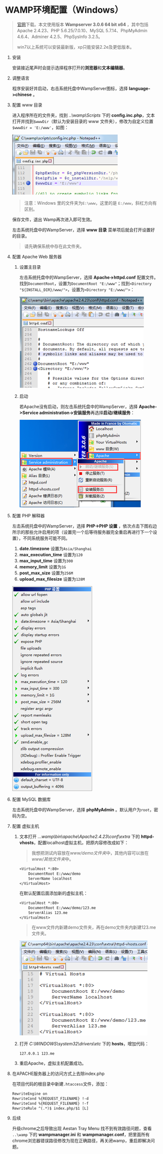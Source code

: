 # WAMP环境配置（Windows）

>[官网](http://www.wampserver.com)下载。本文使用版本 **Wampserver 3.0.6 64 bit x64** ，其中包括Apache 2.4.23、PHP 5.6.25/7.0.10、MySQL 5.7.14、PhpMyAdmin 4.6.4、Adminer 4.2.5、PhpSysInfo 3.2.5。
>
>win7以上系统可以安装最新版，xp只能安装2.2e及更低版本。
	
1. 安装

	安装接近尾声时会提示选择程序打开的**浏览器**和**文本编辑器**。
2. 调整语言

	程序安装好并启动，右击系统托盘中WampServer图标，选择 **language->chinese** 。
3. 配置 www 目录

	进入程序所在的文件夹，找到 *..\wamp\Scripts* 下的 **config.inc.php**，文本打开并找到`$wwwDir`（默认为安装目录的 www 文件夹），修改为自定义位置`$wwwDir = 'E:/www'`，如图：

	![WAMP图](./images/1.png)
	
	>注意：Windows 里的文件夹为`E:\www`，这里的是 `E:/www`，斜杠方向有区别。
	
	保存文件，退出 Wamp再次进入即可生效。
	
	左击系统托盘中的WampServer，选择 **www 目录** 菜单项后就会打开设置好的目录。

	>请先确保系统中存在此文件夹。
4. 配置 Apache Web 服务器

	1. 设置主目录

	    左击系统托盘中的WampServer，选择 **Apache->httpd.conf** 配置文件。找到`DocumentRoot`，设置为`DocumentRoot "E:/www"`；找到`<Directory "${INSTALL_DIR}/www/">`，设置为`<Directory "E:/www/">`：

	    ![WAMP图](./images/2.png)
	2. 启动

        若Apache没有启动，则左击系统托盘中的WampServer，选择 **Apache->Service administration->安装服务**再选择**启动/继续服务**：

        ![WAMP图](./images/5.png)
5. 配置 PHP 解释器

    左击系统托盘中的WampServer，选择 **PHP->PHP 设置** ，依次点击下图右边所示的那些允许启用的项（设置完一个后等待服务器完全重启再进行下一个设置），不同系统服务可能不同。

    1. **date.timezone** 设置为`Asia/Shanghai`
    2. **max_execution_time** 设置为`120`
    3. **max_input_time** 设置为`300`
    4. **memory_limit** 设置为`1G`
    5. **post_max_size** 设置为`256M`
    6. **upload_max_filesize** 设置为`128M`

    ![WAMP图](./images/3.png)
6. 配置 MySQL 数据库

	左击系统托盘中的WampServer，选择 **phpMyAdmin** 。默认用户为`root`，密码为空。
7. 配置 虚拟主机
	1. 文本打开 *...wamp\bin\apache\Apache2.4.23\conf\extra* 下的 **httpd-vhosts**，配置localhost虚拟主机，把原内容修改成如下：

	    >我想把测试内容放在*www/demo文件夹*中，其他内容可以放在*www/其他文件夹*中。

		```text
        <VirtualHost *:80>
            DocumentRoot E:/www/demo
            ServerName localhost
        </VirtualHost>
		```
		 
		在默认配置后面添加新的虚拟主机：
		```text
        <VirtualHost *:80>
            DocumentRoot E:/www/demo/123.me
            ServerAlias 123.me
        </VirtualHost>
		```
		
		>在www文件内新建demo文件夹，再在demo文件夹内新建123.me文件夹。

        ![WAMP图](./images/4.png)
	2. 打开 *C:\WINDOWS\system32\drivers\etc* 下的 **hosts**，增加代码：

		```text
		127.0.0.1 123.me
		```
	3. 重启Apache，虚拟主机配置成功。
8. 在APACHE服务器上的访问方式上去除index.php

    在项目代码的根目录中新建`.htaccess`文件，添加：

    ```text
    RewriteEngine on
    RewriteCond %{REQUEST_FILENAME} !-d
    RewriteCond %{REQUEST_FILENAME} !-f
    RewriteRule ^(.*)$ index.php/$1 [L]
    ```
9. 后续

	升级chrome之后导致出现 Aestan Tray Menu 找不到有效路径问题，查看 `..\wamp` 下的 **wampmanager.ini** 和 **wampmanager.conf**，把里面所有chrome浏览器错误路径修改为现在正确路径，再关闭wamp，重启即解决问题。